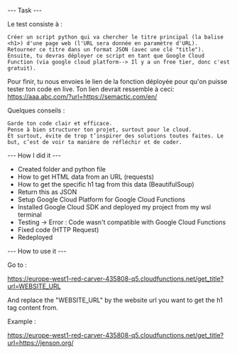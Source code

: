 --- Task ---


Le test consiste à :


    Créer un script python qui va chercher le titre principal (la balise <h1>) d'une page web (l'URL sera donnée en paramètre d'URL).
    Retourner ce titre dans un format JSON (avec une clé "title").
    Ensuite, tu devras déployer ce script en tant que Google Cloud Function (via google cloud platform--> Il y a un free tier, donc c'est gratuit). 

Pour finir, tu nous envoies le lien de la fonction déployée pour qu'on puisse tester ton code en live.
Ton lien devrait ressemble à ceci: https://aaa.abc.com/?url=https://semactic.com/en/

Quelques conseils :

    Garde ton code clair et efficace.
    Pense à bien structurer ton projet, surtout pour le cloud.
    Et surtout, évite de trop t’inspirer des solutions toutes faites. Le but, c’est de voir ta manière de réfléchir et de coder.




--- How I did it ---


- Created folder and python file
- How to get HTML data from an URL (requests)
- How to get the specific h1 tag from this data (BeautifulSoup)
- Return this as JSON
- Setup Google Cloud Platform for Google Cloud Functions
- Installed Google Cloud SDK and deployed my project from my wsl terminal
- Testing -> Error : Code wasn't compatible with Google Cloud Functions
- Fixed code  (HTTP Request)
- Redeployed



--- How to use it ---


Go to : 

https://europe-west1-red-carver-435808-q5.cloudfunctions.net/get_title?url=WEBSITE_URL


And replace the "WEBSITE_URL" by the website url you want to get the h1 tag content from.

Example : 


https://europe-west1-red-carver-435808-q5.cloudfunctions.net/get_title?url=https://jenson.org/
